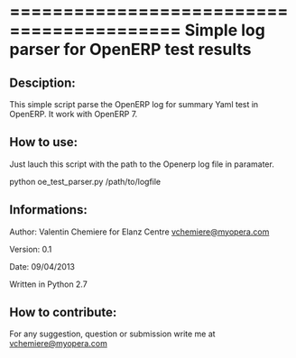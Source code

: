 ==========================================
Simple log parser for OpenERP test results
==========================================

Desciption:
-----------

This simple script parse the OpenERP log for summary Yaml test in OpenERP.
It work with OpenERP 7.

How to use:
-----------

Just lauch this script with the path to the Openerp log file in paramater.

python oe_test_parser.py /path/to/logfile

Informations:
-------------

Author: Valentin Chemiere for Elanz Centre <vchemiere@myopera.com>

Version: 0.1

Date: 09/04/2013

Written in Python 2.7

How to contribute:
------------------

For any suggestion, question or submission write me at <vchemiere@myopera.com>
